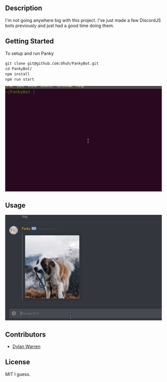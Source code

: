 ## Description

I'm not going anywhere big with this project. I've just made a few DiscordJS bots previously and just had a good time doing them.

## Getting Started

To setup and run Panky

`git clone git@github.com:Uhuh/PankyBot.git` <br >
`cd PankyBot/` <br >
`npm install` <br >
`npm run start` <br >

![alt text](https://github.com/Uhuh/PankyBot/blob/master/extra/gif/start.gif)

## Usage

![alt text](https://github.com/Uhuh/PankyBot/blob/master/extra/gif/usage.gif)

## Contributors

- [Dylan Warren](https://github.com/Uhuh)

## License

MIT I guess.
